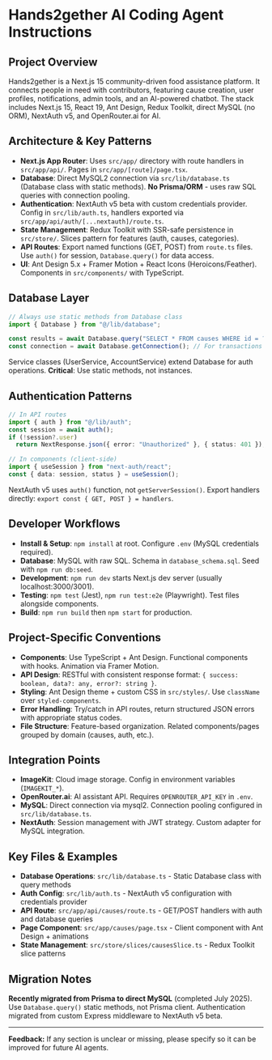 # Hands2gether AI Coding Agent Instructions

## Project Overview

Hands2gether is a Next.js 15 community-driven food assistance platform. It connects people in need with contributors, featuring cause creation, user profiles, notifications, admin tools, and an AI-powered chatbot. The stack includes Next.js 15, React 19, Ant Design, Redux Toolkit, direct MySQL (no ORM), NextAuth v5, and OpenRouter.ai for AI.

## Architecture & Key Patterns

- **Next.js App Router**: Uses `src/app/` directory with route handlers in `src/app/api/`. Pages in `src/app/[route]/page.tsx`.
- **Database**: Direct MySQL2 connection via `src/lib/database.ts` (Database class with static methods). **No Prisma/ORM** - uses raw SQL queries with connection pooling.
- **Authentication**: NextAuth v5 beta with custom credentials provider. Config in `src/lib/auth.ts`, handlers exported via `src/app/api/auth/[...nextauth]/route.ts`.
- **State Management**: Redux Toolkit with SSR-safe persistence in `src/store/`. Slices pattern for features (auth, causes, categories).
- **API Routes**: Export named functions (GET, POST) from `route.ts` files. Use `auth()` for session, `Database.query()` for data access.
- **UI**: Ant Design 5.x + Framer Motion + React Icons (Heroicons/Feather). Components in `src/components/` with TypeScript.

## Database Layer

```typescript
// Always use static methods from Database class
import { Database } from "@/lib/database";

const results = await Database.query("SELECT * FROM causes WHERE id = ?", [id]);
const connection = await Database.getConnection(); // For transactions
```

Service classes (UserService, AccountService) extend Database for auth operations. **Critical**: Use static methods, not instances.

## Authentication Patterns

```typescript
// In API routes
import { auth } from "@/lib/auth";
const session = await auth();
if (!session?.user)
  return NextResponse.json({ error: "Unauthorized" }, { status: 401 });

// In components (client-side)
import { useSession } from "next-auth/react";
const { data: session, status } = useSession();
```

NextAuth v5 uses `auth()` function, not `getServerSession()`. Export handlers directly: `export const { GET, POST } = handlers`.

## Developer Workflows

- **Install & Setup**: `npm install` at root. Configure `.env` (MySQL credentials required).
- **Database**: MySQL with raw SQL. Schema in `database_schema.sql`. Seed with `npm run db:seed`.
- **Development**: `npm run dev` starts Next.js dev server (usually localhost:3000/3001).
- **Testing**: `npm test` (Jest), `npm run test:e2e` (Playwright). Test files alongside components.
- **Build**: `npm run build` then `npm start` for production.

## Project-Specific Conventions

- **Components**: Use TypeScript + Ant Design. Functional components with hooks. Animation via Framer Motion.
- **API Design**: RESTful with consistent response format: `{ success: boolean, data?: any, error?: string }`.
- **Styling**: Ant Design theme + custom CSS in `src/styles/`. Use `className` over `styled-components`.
- **Error Handling**: Try/catch in API routes, return structured JSON errors with appropriate status codes.
- **File Structure**: Feature-based organization. Related components/pages grouped by domain (causes, auth, etc.).

## Integration Points

- **ImageKit**: Cloud image storage. Config in environment variables (`IMAGEKIT_*`).
- **OpenRouter.ai**: AI assistant API. Requires `OPENROUTER_API_KEY` in `.env`.
- **MySQL**: Direct connection via mysql2. Connection pooling configured in `src/lib/database.ts`.
- **NextAuth**: Session management with JWT strategy. Custom adapter for MySQL integration.

## Key Files & Examples

- **Database Operations**: `src/lib/database.ts` - Static Database class with query methods
- **Auth Config**: `src/lib/auth.ts` - NextAuth v5 configuration with credentials provider
- **API Route**: `src/app/api/causes/route.ts` - GET/POST handlers with auth and database queries
- **Page Component**: `src/app/causes/page.tsx` - Client component with Ant Design + animations
- **State Management**: `src/store/slices/causesSlice.ts` - Redux Toolkit slice patterns

## Migration Notes

**Recently migrated from Prisma to direct MySQL** (completed July 2025). Use `Database.query()` static methods, not Prisma client. Authentication migrated from custom Express middleware to NextAuth v5 beta.

---

**Feedback:** If any section is unclear or missing, please specify so it can be improved for future AI agents.
